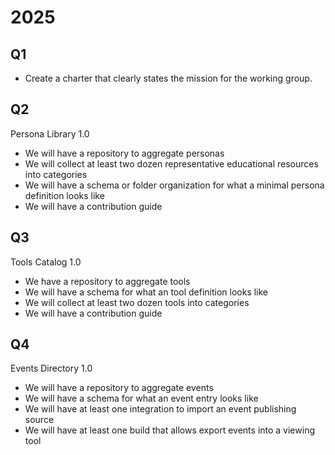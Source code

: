  
 # 2025

 ## Q1

- Create a charter that clearly states the mission for the working group.

## Q2

Persona Library 1.0
- We will have a repository to aggregate personas
- We will collect at least two dozen representative educational resources into categories
- We will have a schema or folder organization for what a minimal persona definition looks like
- We will have a contribution guide

## Q3

Tools Catalog 1.0
- We have a repository to aggregate tools
- We will have a schema for what an tool definition looks like
- We will collect at least two dozen tools into categories
- We will have a contribution guide

## Q4

Events Directory 1.0
- We will have a repository to aggregate events
- We will have a schema for what an event entry looks like
- We will have at least one integration to import an event publishing source
- We will have at least one build that allows export events into a viewing tool


